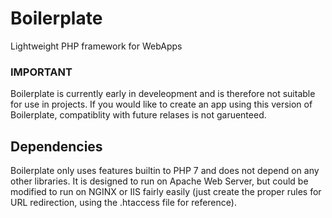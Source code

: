 # Boilerplate
Lightweight PHP framework for WebApps

### IMPORTANT
Boilerplate is currently early in develeopment and is therefore not suitable for use in projects. If you would like to create an app using this version of Boilerplate, compatiblity with future relases is not garuenteed. 

## Dependencies
Boilerplate only uses features builtin to PHP 7 and does not depend on any other libraries. It is designed to run on Apache Web Server, but could be modified to run on NGINX or IIS fairly easily (just create the proper rules for URL redirection, using the .htaccess file for reference).


